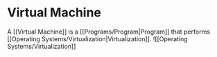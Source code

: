 # Virtual Machine
A [[Virtual Machine]] is a [[Programs/Program|Program]] that performs [[Operating Systems/Virtualization|Virtualization]].
![[Operating Systems/Virtualization]]